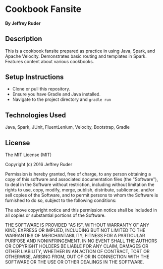 # Cookbook Fansite

#### By Jeffrey Ruder

## Description

This is a cookbook fansite prepared as practice in using Java, Spark, and Apache Velocity. Demonstrates basic routing and templates in Spark. Features content about various cookbooks.

## Setup Instructions

* Clone or pull this repository.
* Ensure you have Gradle and Java installed.
* Navigate to the project directory and `gradle run`

## Technologies Used

Java, Spark, JUnit, FluentLenium, Velocity, Bootstrap, Gradle

## License

The MIT License (MIT)

Copyright (c) 2016 Jeffrey Ruder

Permission is hereby granted, free of charge, to any person obtaining a copy
of this software and associated documentation files (the "Software"), to deal
in the Software without restriction, including without limitation the rights
to use, copy, modify, merge, publish, distribute, sublicense, and/or sell
copies of the Software, and to permit persons to whom the Software is
furnished to do so, subject to the following conditions:

The above copyright notice and this permission notice shall be included in all
copies or substantial portions of the Software.

THE SOFTWARE IS PROVIDED "AS IS", WITHOUT WARRANTY OF ANY KIND, EXPRESS OR
IMPLIED, INCLUDING BUT NOT LIMITED TO THE WARRANTIES OF MERCHANTABILITY,
FITNESS FOR A PARTICULAR PURPOSE AND NONINFRINGEMENT. IN NO EVENT SHALL THE
AUTHORS OR COPYRIGHT HOLDERS BE LIABLE FOR ANY CLAIM, DAMAGES OR OTHER
LIABILITY, WHETHER IN AN ACTION OF CONTRACT, TORT OR OTHERWISE, ARISING FROM,
OUT OF OR IN CONNECTION WITH THE SOFTWARE OR THE USE OR OTHER DEALINGS IN THE
SOFTWARE.
